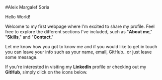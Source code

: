 #Aleix Margalef Soria

Hello World! 


Welcome to my first webpage where I'm excited to share my profile. Feel free to explore the different sections I've included, such as "**About me**," "**Skills**," and "**Contact**."


Let me know how you got to know me and if you would like to get in touch you can leave your info such as your name, email, GitHub.. or just leave some message. 

If you're interested in visiting my **LinkedIn** profile or checking out my **GitHub**, simply click on the icons below.


